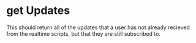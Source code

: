 # get Updates
This should return all of the updates that a user has not already recieved from the realtime scripts, but that they are still subscribed to. 

